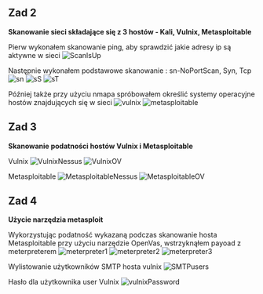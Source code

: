 

## Zad 2
**Skanowanie sieci składające się z 3 hostów - Kali, Vulnix, Metasploitable**

Pierw wykonałem skanowanie ping, aby sprawdzić jakie adresy ip są aktywne w sieci
![ScanIsUp](https://user-images.githubusercontent.com/56591106/71308643-72ed2c00-23ff-11ea-85bc-dd2d295c649b.PNG)
 
Następnie wykonałem podstawowe skanowanie : sn-NoPortScan, Syn, Tcp
![sn](https://user-images.githubusercontent.com/56591106/71308638-6e287800-23ff-11ea-82a4-25669736251a.PNG)
![sS](https://user-images.githubusercontent.com/56591106/71308639-6ec10e80-23ff-11ea-88ec-215c414c8faa.PNG)
![sT](https://user-images.githubusercontent.com/56591106/71308665-afb92300-23ff-11ea-9eea-83a1a99a8942.PNG)

Później także przy użyciu nmapa spróbowałem określić systemy operacyjne hostów znajdujących się w sieci
![vulnix](https://user-images.githubusercontent.com/56591106/71308700-04f53480-2400-11ea-826c-6435b95ce49b.PNG)
![metasploitable](https://user-images.githubusercontent.com/56591106/71308703-06266180-2400-11ea-92f7-14591c7821a0.PNG)

## Zad 3
**Skanowanie podatności hostów Vulnix i Metasploitable**

Vulnix
![VulnixNessus](https://user-images.githubusercontent.com/56591106/71308720-3b32b400-2400-11ea-8c0d-6cfed52e1f2d.PNG)
![VulnixOV](https://user-images.githubusercontent.com/56591106/71308721-3b32b400-2400-11ea-94e7-d6b7edc47bed.PNG)

Metasploitable
![MetasploitableNessus](https://user-images.githubusercontent.com/56591106/71308727-48e83980-2400-11ea-956d-e1795d83504b.PNG)
![MetasploitableOV](https://user-images.githubusercontent.com/56591106/71308728-4980d000-2400-11ea-9d05-26884cb9fc96.PNG)


## Zad 4
**Użycie narzędzia metasploit**

Wykorzystując podatność wykazaną podczas skanowanie hosta Metasploitable przy użyciu narzędzie OpenVas, wstrzyknąłem payoad z meterpreterem
![meterpreter1](https://user-images.githubusercontent.com/56591106/71308800-391d2500-2401-11ea-8b5b-5c76f5f05f66.PNG)
![meterpreter2](https://user-images.githubusercontent.com/56591106/71308801-391d2500-2401-11ea-9fe5-0bb46c26ff20.PNG)
![meterpreter3](https://user-images.githubusercontent.com/56591106/71308980-e5abd680-2402-11ea-88ab-c1a49673772b.PNG)

Wylistowanie użytkowników SMTP hosta vulnix
![SMTPusers](https://user-images.githubusercontent.com/56591106/71308995-29064500-2403-11ea-876b-6203f3bdf76d.PNG)

Hasło dla użytkownika user Vulnix
![vulnixPassword](https://user-images.githubusercontent.com/56591106/71309005-46d3aa00-2403-11ea-9536-d38eac67dc32.PNG)
